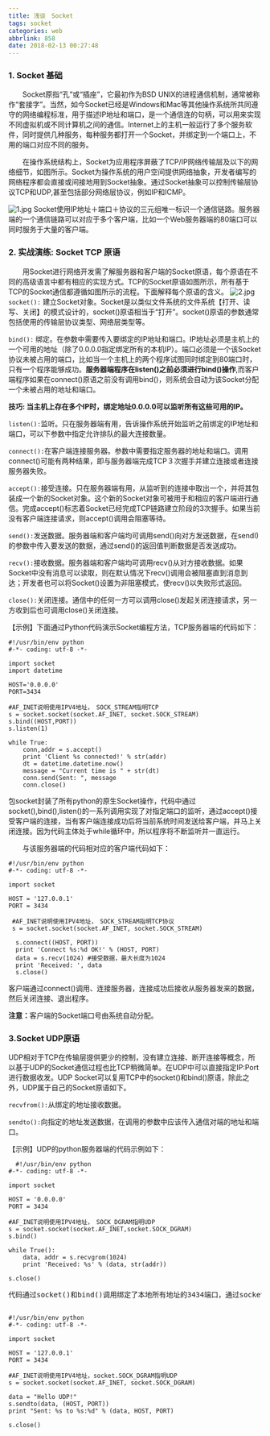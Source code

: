 ```yaml
---
title: 浅谈　Socket
tags: socket
categories: web
abbrlink: 858
date: 2018-02-13 00:27:48
---
```

### 1. Socket 基础
　　Socket原指“孔”或“插座”，它最初作为BSD UNIX的进程通信机制，通常被称作“套接字”。当然，如今Socket已经是Windows和Mac等其他操作系统所共同遵守的网络编程标准，用于描述IP地址和端口，是一个通信连的句柄，可以用来实现不同虚拟机或不同计算机之间的通信。Internet上的主机一般运行了多个服务软件，同时提供几种服务，每种服务都打开一个Socket，并绑定到一个端口上，不用的端口对应不同的服务。

　　在操作系统结构上，Socket为应用程序屏蔽了TCP/IP网络传输层及以下的网络细节，如图所示。Socket为操作系统的用户空间提供网络抽象，开发者编写的网络程序都会直接或间接地用到Socket抽象。通过Socket抽象可以控制传输层协议TCP和UDP,甚至包括部分网络层协议，例如IP和ICMP。
<!--more-->
![1.jpg](https://i.loli.net/2018/03/07/5a9f4c57a9a05.jpg)
Socket使用IP地址＋端口＋协议的三元组唯一标识一个通信链路。服务器端的一个通信链路可以对应于多个客户端，比如一个Web服务器端的80端口可以同时服务于大量的客户端。

### 2. 实战演练: Socket TCP 原语
　　用Socket进行网络开发需了解服务器和客户端的Socket原语，每个原语在不同的高级语言中都有相应的实现方式。TCP的Socket原语如图所示，所有基于TCP的Socket通信都遵循如图所示的流程。下面解释每个原语的含义。
![2.jpg](https://i.loli.net/2018/03/07/5a9f4c57cc091.jpg)
<code>socket():</code> 建立Socket对象。Socket是以类似文件系统的文件系统【打开、读写、关闭】的模式设计的，socket()原语相当于“打开”。socket()原语的参数通常包括使用的传输层协议类型、网络层类型等。

<code>bind():</code> 绑定。在参数中需要传入要绑定的IP地址和端口。IP地址必须是主机上的一个可用的地址（除了0.0.0.0指定绑定所有的本机IP）。端口必须是一个该Socket协议未被占用的端口，比如当一个主机上的两个程序试图同时绑定到80端口时，只有一个程序能够成功。<b>服务器端程序在listen()之前必须进行bind()操作</b>,而客户端程序如果在connect()原语之前没有调用bind()，则系统会自动为该Socket分配一个未被占用的地址和端口。

<b>技巧: 当主机上存在多个IP时，绑定地址0.0.0.0可以监听所有这些可用的IP。</b>

<code>listen():</code>监听。只在服务器端有用，告诉操作系统开始监听之前绑定的IP地址和端口，可以下参数中指定允许排队的最大连接数量。

<code>connect():</code>在客户端连接服务器。参数中需要指定服务器的地址和端口。调用connect()可能有两种结果，即与服务器端完成TCP３次握手并建立连接或者连接服务器失败。

<code>accept():</code>接受连接。只在服务器端有用，从监听到的连接中取出一个，并将其包装成一个新的Socket对象。这个新的Socket对象可被用于和相应的客户端进行通信。完成accept()标志着Socket已经完成TCP链路建立阶段的3次握手。如果当前没有客户端连接请求，则accept()调用会阻塞等待。

<code>send():</code>发送数据。服务器端和客户端均可调用send()向对方发送数据，在sendI)的参数中传入要发送的数据，通过send()的返回值判断数据是否发送成功。

<code>recv():</code>接收数据。服务器端和客户端均可调用recv()从对方接收数据。如果Socket中没有消息可以读取，则在默认情况下recv()调用会被阻塞直到消息到达；开发者也可以将Socket()设置为非阻塞模式，使recv()以失败形式返回。

<code>close():</code>关闭连接。通信中的任何一方可以调用close()发起关闭连接请求，另一方收到后也可调用close()关闭连接。

【示例】下面通过Python代码演示Socket编程方法，TCP服务器端的代码如下：

<pre><code>#!/usr/bin/env python
#-*- coding: utf-8 -*-

import socket
import datetime

HOST='0.0.0.0'
PORT=3434

#AF_INET说明使用IPV4地址，　SOCK_STREAM指明TCP
s = socket.socket(socket.AF_INET, socket.SOCK_STREAM)
s.bind((HOST,PORT))
s.listen(1)

while True:
    conn,addr = s.accept()
    print 'Client %s connected!' % str(addr)
    dt = datetime.datetime.now()
    message = "Current time is " + str(dt)
    conn.send(Sent: ", message
    conn.close()</code></pre>
包socket封装了所有python的原生Socket操作，代码中通过socket(),bind(),listen()的一系列调用实现了对指定端口的监听，通过accept()接受客户端的连接，当有客户端连接成功后将当前系统时间发送给客户端，并马上关闭连接。因为代码主体处于while循环中，所以程序将不断监听并一直运行。


　　与该服务器端的代码相对应的客户端代码如下：

<pre><code>#!/usr/bin/env python
#-*- coding: utf-8 -*-

import socket

HOST = '127.0.0.1'
PORT = 3434

 #AF_INET说明使用IPV4地址，　SOCK_STREAM指明TCP协议
 s = socket.socket(socket.AF_INET, socket.SOCK_STREAM)

  s.connect((HOST, PORT))
  print 'Connect %s:%d OK!' % (HOST, PORT)
  data = s.recv(1024) #接受数据，最大长度为1024
  print 'Received: ', data
  s.close()</code></pre>
客户端通过connect()调用、连接服务器，连接成功后接收从服务器发来的数据，然后关闭连接、退出程序。

<b>注意：</b>客户端的Socket端口号由系统自动分配。

### 3.Socket UDP原语
UDP相对于TCP在传输层提供更少的控制，没有建立连接、断开连接等概念，所以基于UDP的Socket通信过程也比TCP稍微简单。在UDP中可以直接指定IP:Port进行数据收发。UDP Socket可以复用TCP中的socket()和bind()原语，除此之外，UDP属于自己的Socket原语如下。

<code>recvfrom():</code>从绑定的地址接收数据。

<code>sendto():</code>向指定的地址发送数据，在调用的参数中应该传入通信对端的地址和端口。


【示例】UDP的python服务器端的代码示例如下：

<pre><code>  #!/usr/bin/env python
#-*- coding: utf-8 -*-

import socket

HOST = '0.0.0.0'
PORT = 3434

#AF_INET说明使用IPV4地址，　SOCK_DGRAM指明UDP
s = socket.socket(socket.AF_INET,socket.SOCK_DGRAM)
s.bind()

while True():
    data, addr = s.recvgrom(1024)
    print 'Received: %s' % (data, str(addr))

s.close()</code><pre>
代码通过socket()和bind()调用绑定了本地所有地址的3434端口，通过socket()中的SOCKET_DGRAM指定Socket使用UDP, 在一个循环中不断地接收数据并打印。相应的UDP客户端python代码如下：

<pre><code>#!/usr/bin/env python
#-*- coding: utf-8 -*-

import socket

HOST = '127.0.0.1'
PORT = 3434

#AF_INET说明使用IPV4地址，socket.SOCK_DGRAM指明UDP
s = socket.socket(socket.AF_INET, socket.SOCK_DGRAM)

data = "Hello UDP!"
s.sendto(data, (HOST, PORT))
print "Sent: %s to %s:%d" % (data, HOST, PORT)

s.close()</code><pre>

